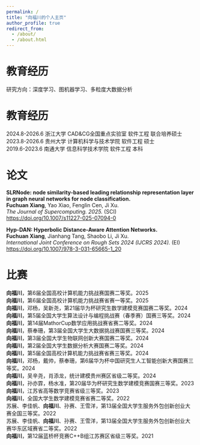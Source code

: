 ```yaml
---
permalink: /
title: "向福川的个人主页"
author_profile: true
redirect_from: 
  - /about/
  - /about.html
---
```

教育经历
======
研究方向：深度学习、图机器学习、多粒度大数据分析  

教育经历
======
2024.8-2026.6 浙江大学 CAD&CG全国重点实验室 软件工程 联合培养硕士  
2023.8-2026.6 贵州大学 计算机科学与技术学院  软件工程 硕士  
2019.6-2023.6 南通大学 信息科学技术学院      软件工程 本科  

论文
======
**SLRNode: node similarity-based leading relationship representation layer in graph neural networks for node classification.**  
**Fuchuan Xiang**, Yao Xiao, Fenglin Cen, Ji Xu.  
*The Journal of Supercomputing. 2025.* (SCI)  
https://doi.org/10.1007/s11227-025-07094-0

**Hyp-DAN: Hyperbolic Distance-Aware Attention Networks.**   
**Fuchuan Xiang**, Jianhang Tang, Shaobo Li, Ji Xu.  
*International Joint Conference on Rough Sets 2024 (IJCRS 2024).* (EI)  
https://doi.org/10.1007/978-3-031-65665-1_20

比赛
======
**向福川**，第6届全国高校计算机能力挑战赛国赛二等奖。2025  
**向福川**，第6届全国高校计算机能力挑战赛省赛一等奖。2025  
**向福川**，邓杨，吴新尧，第21届华为杯研究生数学建模竞赛国赛二等奖。2024  
**向福川**，第5届全国大学生算法设计与编程挑战赛（春季赛）国赛三等奖。2024  
**向福川**，第14届MathorCup数学应用挑战赛省赛二等奖。2024  
**向福川**，蔡奉珊，第3届全国大学生大数据挑战赛国赛三等奖。2024  
**向福川**，第3届全国大学生物联网创新大赛国赛二等奖。2024  
**向福川**，第2届全国大学生数据分析大赛国赛二等奖。2024  
**向福川**，第5届全国高校计算机能力挑战赛省赛三等奖。2024  
**向福川**，邓杨，戴帅，蔡奉珊，第6届华为杯中国研究生人工智能创新大赛国赛三等奖。2024  
**向福川**，吴辛尧，肖添龙，统计建模贵州赛区省级二等奖。2024  
**向福川**，孙亦霏，杨水准，第20届华为杯研究生数学建模竞赛国赛三等奖。2023  
**向福川**，江苏省高等数学竞赛省级三等奖。2023  
**向福川**，全国大学生数学建模竞赛省赛二等奖。2022   
苏展、李佳帆、**向福川**、孙赛、王雪洋，第13届全国大学生服务外包创新创业大赛全国三等奖。2022   
苏展、李佳帆、**向福川**、孙赛、王雪洋，第13届全国大学生服务外包创新创业大赛华东区域赛省二等奖。2022    
**向福川**，第12届蓝桥杯竞赛C++B组江苏赛区省级三等奖。2021  
